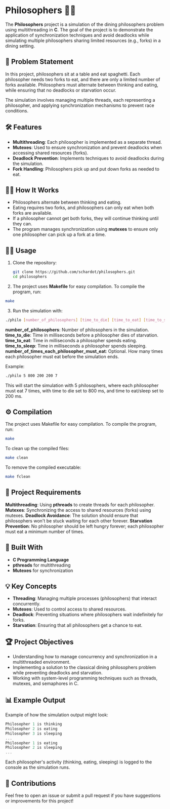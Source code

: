 # Philosophers 🧑‍🏫

The **Philosophers** project is a simulation of the dining philosophers problem using multithreading in **C**. The goal of the project is to demonstrate the application of synchronization techniques and avoid deadlocks while simulating multiple philosophers sharing limited resources (e.g., forks) in a dining setting.

## 📜 Problem Statement
In this project, philosophers sit at a table and eat spaghetti. Each philosopher needs two forks to eat, and there are only a limited number of forks available. Philosophers must alternate between thinking and eating, while ensuring that no deadlocks or starvation occur.

The simulation involves managing multiple threads, each representing a philosopher, and applying synchronization mechanisms to prevent race conditions.

## 🛠️ Features
- **Multithreading**: Each philosopher is implemented as a separate thread.
- **Mutexes**: Used to ensure synchronization and prevent deadlocks when accessing shared resources (forks).
- **Deadlock Prevention**: Implements techniques to avoid deadlocks during the simulation.
- **Fork Handling**: Philosophers pick up and put down forks as needed to eat.

## 🧑‍💻 How It Works
- Philosophers alternate between thinking and eating.
- Eating requires two forks, and philosophers can only eat when both forks are available.
- If a philosopher cannot get both forks, they will continue thinking until they can.
- The program manages synchronization using **mutexes** to ensure only one philosopher can pick up a fork at a time.

## 🧑‍🏫 Usage
1. Clone the repository:

   ```bash
   git clone https://github.com/schardot/philosophers.git
   cd philosophers
   ```
2. The project uses **Makefile** for easy compilation. To compile the program, run:

  ```bash
  make
  ```
3. Run the simulation with:

  ```bash
  ./philo [number_of_philosophers] [time_to_die] [time_to_eat] [time_to_sleep] [number_of_times_each_philosopher_must_eat]
  ```

**number_of_philosophers**: Number of philosophers in the simulation.
**time_to_die**: Time in milliseconds before a philosopher dies of starvation.
**time_to_eat**: Time in milliseconds a philosopher spends eating.
**time_to_sleep**: Time in milliseconds a philosopher spends sleeping.
**number_of_times_each_philosopher_must_eat**: Optional. How many times each philosopher must eat before the simulation ends.

Example:

  ```bash
  ./philo 5 800 200 200 7
  ```

This will start the simulation with 5 philosophers, where each philosopher must eat 7 times, with time to die set to 800 ms, and time to eat/sleep set to 200 ms.

## ⚙️ Compilation
The project uses Makefile for easy compilation. To compile the program, run:

  ```bash
  make
  ```
To clean up the compiled files:

  ```bash
  make clean
  ```

To remove the compiled executable:

  ```bash
  make fclean
  ```

## 📝 Project Requirements

**Multithreading**: Using **pthreads** to create threads for each philosopher.
**Mutexes**: Synchronizing the access to shared resources (forks) using mutexes.
**Deadlock Avoidance**: The solution should ensure that philosophers won't be stuck waiting for each other forever.
**Starvation Prevention**: No philosopher should be left hungry forever; each philosopher must eat a minimum number of times.

## 🔧 Built With

* **C Programming Language**
* **pthreads** for multithreading
* **Mutexes** for synchronization
  
## 💡 Key Concepts

* **Threading**: Managing multiple processes (philosophers) that interact concurrently.
* **Mutexes**: Used to control access to shared resources.
* **Deadlock**: Preventing situations where philosophers wait indefinitely for forks.
* **Starvation**: Ensuring that all philosophers get a chance to eat.
  
## 🏆 Project Objectives

* Understanding how to manage concurrency and synchronization in a multithreaded environment.
* Implementing a solution to the classical dining philosophers problem while preventing deadlocks and starvation.
* Working with system-level programming techniques such as threads, mutexes, and semaphores in C.

## 📊 Example Output
Example of how the simulation output might look:

```c
Philosopher 1 is thinking
Philosopher 2 is eating
Philosopher 3 is sleeping
...
Philosopher 1 is eating
Philosopher 2 is sleeping
...
```

Each philosopher's activity (thinking, eating, sleeping) is logged to the console as the simulation runs.

## 💬 Contributions
Feel free to open an issue or submit a pull request if you have suggestions or improvements for this project!
